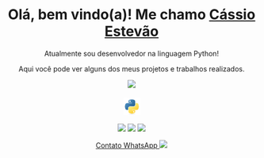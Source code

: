 <div>
  
  <h1 align="center">
    Olá, bem vindo(a)! Me chamo  
    <a href="https://www.linkedin.com/in/cassioestevao/">Cássio Estevão </a>
  </h1>
  
  <p align="center">
Atualmente sou desenvolvedor na linguagem Python!
  </p>
  <p align="center">
Aqui você pode ver alguns dos meus projetos e trabalhos realizados.  
  </p>
</div>

<div align="center">
    <img height="120em" src="https://github-readme-stats.vercel.app/api/top-langs/?username=cassioestevao&theme=dark&hide_border=false&&layout=compact"/>
  </a>
</div>

<div align="center" valign="top"><br>
 
 <img align="center" alt="cassioestevao-Python" height="35" width="35" src="https://raw.githubusercontent.com/devicons/devicon/master/icons/python/python-original.svg">

</div><br>

<div align="center">
  
  <a href="https://instagram.com/cassioestevao" target="_blank">
  <img src="https://img.shields.io/badge/-Instagram-%23E4405F?style=for-the-badge&logo=instagram&logoColor=white" target="_blank"></a>
  <a href = "mailto:cassioestevaops@gmail.com"><img src="https://img.shields.io/badge/-Gmail-%23333?style=for-the-badge&logo=gmail&logoColor=white" target="_blank"></a>
  <a href="https://www.linkedin.com/in/cassioestevao" target="_blank"><img src="https://img.shields.io/badge/-LinkedIn-%230077B5?style=for-the-badge&logo=linkedin&logoColor=white" target="_blank"></a> 
</div>
<p align="center">
  <a href="https://wa.me/+5501527998062898"> Contato WhatsApp <a/><img src="https://img.shields.io/badge/WhatsApp-25D366?style=for-the-badge&logo=whatsapp&logoColor=white" </a>
    </p>

